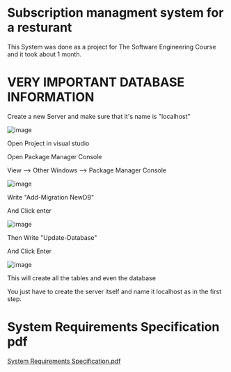 # Subscription managment system for a resturant

This System was done as a project for The Software Engineering Course and it took about 1 month.


# VERY IMPORTANT DATABASE INFORMATION

Create a new Server and make sure that it's name is "localhost"

![image](https://github.com/ZoonAttack/Westry/assets/62998842/c58a428c-6fe9-43be-9dd2-90f8381909f4)

Open Project in visual studio

Open Package Manager Console

View --> Other Windows --> Package Manager Console

![image](https://github.com/ZoonAttack/Westry/assets/62998842/ad9a756b-6b1d-413d-a04a-8b2f13a3d39d)


Write "Add-Migration NewDB"

And Click enter

![image](https://github.com/ZoonAttack/Westry/assets/62998842/08e82fbd-8d85-41c1-a43c-26fa91ecdad0)

Then Write "Update-Database" 

And Click Enter

![image](https://github.com/ZoonAttack/Westry/assets/62998842/fe6c3c10-8e93-410d-bfde-a497f4af932a)

This will create all the tables and even the database

You just have to create the server itself and name it localhost as in the first step.

# System Requirements Specification pdf

[System Requirements Specification.pdf](https://github.com/ZoonAttack/Westry/files/13884223/System.Requirements.Specification.pdf)

